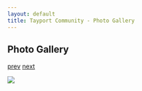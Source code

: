```yaml
---
layout: default
title: Tayport Community - Photo Gallery
---
```

## Photo Gallery

[prev](http://tayport.org.uk/photo/244) [next](http://tayport.org.uk/photo/246)

![ ](http://tayport.org.uk/media/245.jpg " ")

